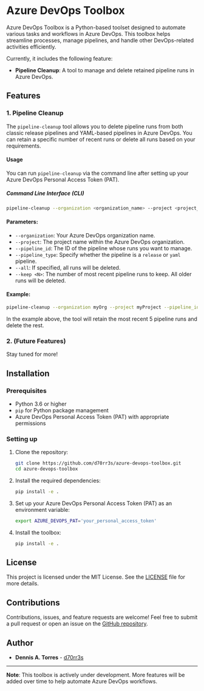 
# Azure DevOps Toolbox

Azure DevOps Toolbox is a Python-based toolset designed to automate various tasks and workflows in Azure DevOps. This toolbox helps streamline processes, manage pipelines, and handle other DevOps-related activities efficiently.

Currently, it includes the following feature:

- **Pipeline Cleanup**: A tool to manage and delete retained pipeline runs in Azure DevOps.

## Features

### 1. Pipeline Cleanup

The `pipeline-cleanup` tool allows you to delete pipeline runs from both classic release pipelines and YAML-based pipelines in Azure DevOps. You can retain a specific number of recent runs or delete all runs based on your requirements.

#### Usage

You can run `pipeline-cleanup` via the command line after setting up your Azure DevOps Personal Access Token (PAT).

##### Command Line Interface (CLI)

```bash
pipeline-cleanup --organization <organization_name> --project <project_name> --pipeline_id <pipeline_id> --pipeline_type <release|yaml> [--all | --keep <N>]
```

#### Parameters:
- `--organization`: Your Azure DevOps organization name.
- `--project`: The project name within the Azure DevOps organization.
- `--pipeline_id`: The ID of the pipeline whose runs you want to manage.
- `--pipeline_type`: Specify whether the pipeline is a `release` or `yaml` pipeline.
- `--all`: If specified, all runs will be deleted.
- `--keep <N>`: The number of most recent pipeline runs to keep. All older runs will be deleted.

#### Example:

```bash
pipeline-cleanup --organization myOrg --project myProject --pipeline_id 1234 --pipeline_type yaml --keep 5
```

In the example above, the tool will retain the most recent 5 pipeline runs and delete the rest.

### 2. (Future Features)

Stay tuned for more!

## Installation

### Prerequisites

- Python 3.6 or higher
- `pip` for Python package management
- Azure DevOps Personal Access Token (PAT) with appropriate permissions

### Setting up

1. Clone the repository:

    ```bash
    git clone https://github.com/d70rr3s/azure-devops-toolbox.git
    cd azure-devops-toolbox
    ```

2. Install the required dependencies:

    ```bash
    pip install -e .
    ```

3. Set up your Azure DevOps Personal Access Token (PAT) as an environment variable:

    ```bash
    export AZURE_DEVOPS_PAT='your_personal_access_token'
    ```

4. Install the toolbox:

    ```bash
    pip install -e .
    ```

## License

This project is licensed under the MIT License. See the [LICENSE](./LICENSE) file for more details.

## Contributions

Contributions, issues, and feature requests are welcome! Feel free to submit a pull request or open an issue on the [GitHub repository](https://github.com/d70rr3s/azure-devops-toolbox).

## Author

- **Dennis A. Torres** - [d70rr3s](https://github.com/d70rr3s)

---

**Note**: This toolbox is actively under development. More features will be added over time to help automate Azure DevOps workflows.
